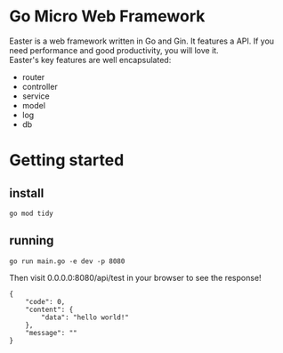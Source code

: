 # Go Micro Web Framework

Easter is a web framework written in Go and Gin. It features a API. If you need performance and good productivity, you will love it.
<br/>
Easter's key features are well encapsulated:<br/>

- router
- controller
- service
- model
- log
- db

# Getting started

## install
```
go mod tidy
```

## running
```
go run main.go -e dev -p 8080
```

Then visit 0.0.0.0:8080/api/test in your browser to see the response!
```
{
    "code": 0,
    "content": {
        "data": "hello world!"
    },
    "message": ""
}
```



